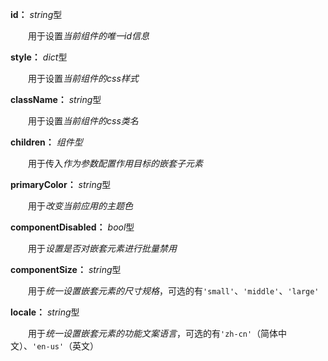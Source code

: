 **id：** *string*型

　　用于设置*当前组件的唯一id信息*

**style：** *dict*型

　　用于设置*当前组件的css样式*

**className：** *string*型

　　用于设置*当前组件的css类名*

**children：** *组件型*

　　用于传入*作为参数配置作用目标的嵌套子元素*

**primaryColor：** *string*型

　　用于*改变当前应用的主题色*

**componentDisabled：** *bool*型

　　用于*设置是否对嵌套元素进行批量禁用*

**componentSize：** *string*型

　　用于*统一设置嵌套元素的尺寸规格*，可选的有`'small'`、`'middle'`、`'large'`

**locale：** *string*型

　　用于*统一设置嵌套元素的功能文案语言*，可选的有`'zh-cn'`（简体中文）、`'en-us'`（英文）